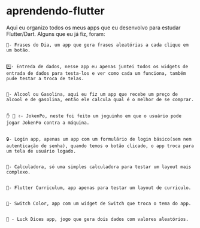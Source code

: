 # aprendendo-flutter

Aqui eu organizo todos os meus apps que eu desenvolvo para estudar Flutter/Dart. Alguns que
eu já fiz, foram:

	🎐- Frases do Dia, um app que gera frases aleatórias a cada clique em um botão.
	
	
	*️⃣- Entreda de dados, nesse app eu apenas juntei todos os widgets de entrada de dados para testa-los e ver como cada um funciona, também pude testar a troca de telas.
	

	🚙- Alcool ou Gasolina, aqui eu fiz um app que recebe um preço de alcool e de gasolina, então ele calcula qual é o melhor de se comprar.
	

	✋ 👊 ✌️- JokenPo, neste foi feito um joguinho em que o usuário pode jogar JokenPo contra a máquina.


	🔒- Login app, apenas um app com um formulário de login básico(sem nem autenticação de senha), quando temos o botão clicado, o app troca para um tela de usuário logado.


	📲- Calculadora, só uma simples calculadora para testar um layout mais complexo.
	
	
	👷- Flutter Curriculum, app apenas para testar um layout de curriculo.
	
	
	🔄- Switch Color, app com um widget de Switch que troca o tema do app.
	
	
	🎲 - Luck Dices app, jogo que gera dois dados com valores aleatórios.
